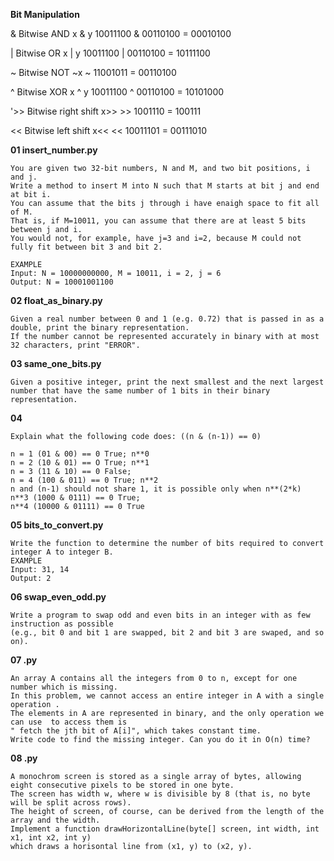 

**Bit Manipulation**


& 	Bitwise AND               x & y       10011100
                                        & 00110100
                                        = 00010100

| 	Bitwise OR  	          x | y       10011100
                                        | 00110100
                                        = 10111100

~ 	Bitwise NOT 	          ~x        ~ 11001011
                                        = 00110100

^ 	Bitwise XOR 	          x ^ y       10011100
                                        ^ 00110100
                                        = 10101000

'>>	Bitwise right shift 	  x>>       >> 1001110
                                        =   100111

<< 	Bitwise left shift 	    x<<         << 10011101
                                        =  00111010
 

**01 insert_number.py**

    You are given two 32-bit numbers, N and M, and two bit positions, i and j.
    Write a method to insert M into N such that M starts at bit j and end at bit i.
    You can assume that the bits j through i have enaigh space to fit all of M.
    That is, if M=10011, you can assume that there are at least 5 bits between j and i.
    You would not, for example, have j=3 and i=2, because M could not fully fit between bit 3 and bit 2.

    EXAMPLE
    Input: N = 10000000000, M = 10011, i = 2, j = 6
    Output: N = 10001001100


**02 float_as_binary.py**

    Given a real number between 0 and 1 (e.g. 0.72) that is passed in as a double, print the binary representation.
    If the number cannot be represented accurately in binary with at most 32 characters, print "ERROR".


**03 same_one_bits.py**

    Given a positive integer, print the next smallest and the next largest number that have the same number of 1 bits in their binary representation.


**04**

    Explain what the following code does: ((n & (n-1)) == 0)

    n = 1 (01 & 00) == 0 True; n**0
    n = 2 (10 & 01) == O True; n**1
    n = 3 (11 & 10) == 0 False;
    n = 4 (100 & 011) == 0 True; n**2
    n and (n-1) should not share 1, it is possible only when n**(2*k)
    n**3 (1000 & 0111) == 0 True;
    n**4 (10000 & 01111) == 0 True


**05 bits_to_convert.py**

    Write the function to determine the number of bits required to convert integer A to integer B.
    EXAMPLE
    Input: 31, 14
    Output: 2


**06 swap_even_odd.py**

    Write a program to swap odd and even bits in an integer with as few instruction as possible
    (e.g., bit 0 and bit 1 are swapped, bit 2 and bit 3 are swaped, and so on).


**07 .py**

    An array A contains all the integers from 0 to n, except for one number which is missing.
    In this problem, we cannot access an entire integer in A with a single operation .
    The elements in A are represented in binary, and the only operation we can use  to access them is
    " fetch the jth bit of A[i]", which takes constant time.
    Write code to find the missing integer. Can you do it in O(n) time?


**08 .py**

    A monochrom screen is stored as a single array of bytes, allowing eight consecutive pixels to be stored in one byte.
    The screen has width w, where w is divisible by 8 (that is, no byte will be split across rows).
    The height of screen, of course, can be derived from the length of the array and the width.
    Implement a function drawHorizontalLine(byte[] screen, int width, int x1, int x2, int y) 
    which draws a horisontal line from (x1, y) to (x2, y).
